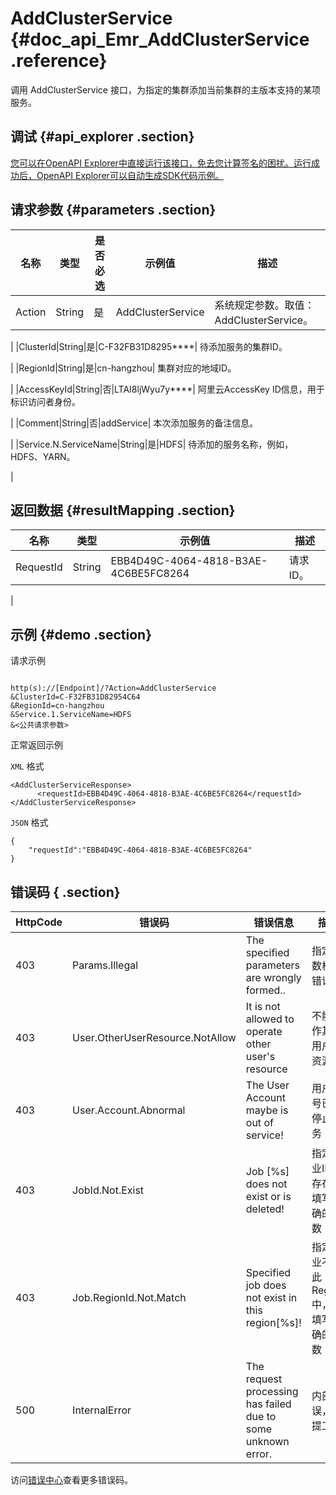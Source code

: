 # AddClusterService {#doc_api_Emr_AddClusterService .reference}

调用 AddClusterService 接口，为指定的集群添加当前集群的主版本支持的某项服务。

## 调试 {#api_explorer .section}

[您可以在OpenAPI Explorer中直接运行该接口，免去您计算签名的困扰。运行成功后，OpenAPI Explorer可以自动生成SDK代码示例。](https://api.aliyun.com/#product=Emr&api=AddClusterService&type=RPC&version=2016-04-08)

## 请求参数 {#parameters .section}

|名称|类型|是否必选|示例值|描述|
|--|--|----|---|--|
|Action|String|是|AddClusterService| 系统规定参数。取值：AddClusterService。

 |
|ClusterId|String|是|C-F32FB31D8295\*\*\*\*| 待添加服务的集群ID。

 |
|RegionId|String|是|cn-hangzhou| 集群对应的地域ID。

 |
|AccessKeyId|String|否|LTAI8ljWyu7y\*\*\*\*| 阿里云AccessKey ID信息，用于标识访问者身份。

 |
|Comment|String|否|addService| 本次添加服务的备注信息。

 |
|Service.N.ServiceName|String|是|HDFS| 待添加的服务名称，例如，HDFS、YARN。

 |

## 返回数据 {#resultMapping .section}

|名称|类型|示例值|描述|
|--|--|---|--|
|RequestId|String|EBB4D49C-4064-4818-B3AE-4C6BE5FC8264| 请求ID。

 |

## 示例 {#demo .section}

请求示例

``` {#request_demo}

http(s)://[Endpoint]/?Action=AddClusterService
&ClusterId=C-F32FB31D82954C64
&RegionId=cn-hangzhou
&Service.1.ServiceName=HDFS
&<公共请求参数>

```

正常返回示例

`XML` 格式

``` {#xml_return_success_demo}
<AddClusterServiceResponse>
	  <requestId>EBB4D49C-4064-4818-B3AE-4C6BE5FC8264</requestId>
</AddClusterServiceResponse>
```

`JSON` 格式

``` {#json_return_success_demo}
{
	"requestId":"EBB4D49C-4064-4818-B3AE-4C6BE5FC8264"
}
```

## 错误码 { .section}

|HttpCode|错误码|错误信息|描述|
|--------|---|----|--|
|403|Params.Illegal|The specified parameters are wrongly formed..|指定参数格式错误|
|403|User.OtherUserResource.NotAllow|It is not allowed to operate other user's resource|不能操作其它用户的资源|
|403|User.Account.Abnormal|The User Account maybe is out of service!|用户帐号已经停止服务|
|403|JobId.Not.Exist|Job \[%s\] does not exist or is deleted!|指定作业ID不存在请填写正确的参数|
|403|Job.RegionId.Not.Match|Specified job does not exist in this region\[%s\]!|指定作业不在此Region中，请填写正确的参数|
|500|InternalError|The request processing has failed due to some unknown error.|内部错误，请提工单|

访问[错误中心](https://error-center.aliyun.com/status/product/Emr)查看更多错误码。

